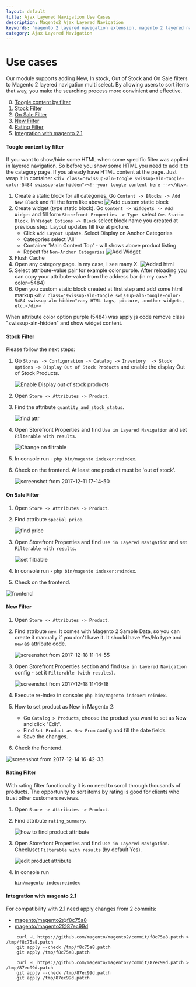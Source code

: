 ```yaml
---
layout: default
title: Ajax Layered Navigation Use Cases
description: Magento2 Ajax Layered Navigation
keywords: "magento 2 layered navigation extension, magento 2 layered navigation, magento 2 ajax layered navigation, magento 2 custom layered navigation, magento 2 layered navigation multi select, magento 2 custom product collection with layered navigation, magento create custom layered navigation, magento custom layered navigation filter, layered navigation, ajax layered navigation, ajax filters, multiple filters"
category: Ajax Layered Navigation
---
```


# Use cases

Our module supports adding New, In stock, Out of Stock and On Sale filters to Magento 2 layered navigation multi select. By allowing users to sort items that way, you make the searching process more convinient and effective.

 0. [Toogle content by filter](#toogle-content-by-filter)
 1. [Stock Filter](#stock-filter)
 2. [On Sale Filter](#on-sale-filter)
 3. [New Filter](#new-filter)
 4. [Rating Filter](#rating-filter)
 5. [Integration with magento 2.1](#integration-with-magento-21)

#### Toogle content by filter

If you want to show/hide some HTML when some specific filter was applied in layered navigation.
So before you show some HTML you need to add it to the category page. If you already have HTML content at the page. Just wrap it in container `<div class="swissup-aln-toogle swissup-aln-toogle-color-5484 swissup-aln-hidden"><!--your toogle content here --></div>`.

 1. Create a static block for all categories. Go `Content -> Blocks -> Add New Block` and fill the form like above
![Add custom static block](https://user-images.githubusercontent.com/412612/77307663-57e1cf00-6d02-11ea-8d00-37c505c58e8e.png)
 2. Create widget (type static block). Go `Content -> Wifdgets -> Add Widget` and fill form `Storefront Properties -> Type ` select `Cms Static Block`. In `Widget Options -> Block` select block name you created at previous step. Layout updates fill like at picture.
    - Click `Add Layout Update`. Select Display on Anchor Categories
    - Categories select 'All'
    - Container 'Main Content Top' - will shows above product listing
    - Repeat for `Non-Anchor Categories`
![Add Widget](https://user-images.githubusercontent.com/412612/77307682-5f08dd00-6d02-11ea-8cbf-b508576d6e5d.png)
 3. Flush Cache
 4. Open any category page. In my case, I see many X.
![Added html](https://user-images.githubusercontent.com/412612/77330643-51fee480-6d28-11ea-8758-0db48efbb8fc.png)
 5. Select attribute-value pair for example color purple. After reloading you can copy your attribute-value from the address bar (in my case ?color=5484)
 6. Open you custom static block created at first step and add some html markup `<div class="swissup-aln-toogle swissup-aln-toogle-color-5484 swissup-aln-hidden">any HTML tags, picture, another widgets, etc.</div>`

 When attribute color option purple (5484) was apply js code remove class "swissup-aln-hidden" and show widget content.

#### Stock Filter

Please follow the next steps:

1. Go `Stores -> Configuration -> Catalog -> Inventory  -> Stock Options -> Display Out of Stock Products` and enable the display Out of Stock Products.

    ![Enable Display out of stock products](https://user-images.githubusercontent.com/412612/33838709-f174d9c8-de98-11e7-9adf-2b74829443f3.png)

2. Open `Store -> Attributes -> Product`.

3. Find the attribute `quantity_and_stock_status`.

    ![find attr](https://user-images.githubusercontent.com/412612/33837857-71dcfb48-de96-11e7-95b5-b137197e5357.png)

4. Open Storefront Properties and find  `Use in Layered Navigation` and set `Filterable with results`.

    ![Change on filtrable](https://user-images.githubusercontent.com/412612/33837858-71fa5b98-de96-11e7-9934-3e3bdc371fe9.png)

5. In console run - `php bin/magento indexer:reindex`.

6. Check on the frontend. At least one product must be 'out of stock'.

    ![screenshot from 2017-12-11 17-14-50](https://user-images.githubusercontent.com/412612/33838017-de535e98-de96-11e7-8960-03b961f7dda1.png)

#### On Sale Filter

1. Open `Store -> Attributes -> Product`.

2. Find attribute `special_price`.

    ![find price](https://user-images.githubusercontent.com/412612/33997963-cd9fd284-e0ee-11e7-8151-8e5efae57de9.png)

3. Open Storefront Properties and find  `Use in Layered Navigation` and set `Filterable with results`.

    ![set filtrable](https://user-images.githubusercontent.com/412612/33998051-107fd270-e0ef-11e7-8e55-784ae540b2eb.png)

4. In console run - `php bin/magento indexer:reindex`.

5. Check on the frontend.

![frontend](https://user-images.githubusercontent.com/412612/34001555-01942b80-e0f9-11e7-89e3-c8c1e68db167.png)

#### New Filter

1. Open `Store -> Attributes -> Product`.

2. Find attribute `new`. It comes with Magento 2 Sample Data, so you can create it manually if you don't have it. It should have Yes/No type and `new` as attribute code.

    ![screenshot from 2017-12-18 11-14-55](https://user-images.githubusercontent.com/412612/34098373-bde2eaa4-e3e4-11e7-933b-1d6ce717a036.png)

3. Open Storefront Properties section and find `Use in Layered Navigation` config - set it `Filterable (with results)`.

    ![screenshot from 2017-12-18 11-16-18](https://user-images.githubusercontent.com/412612/34098410-e83e3d94-e3e4-11e7-92bb-373b0e3ce283.png)

4. Execute re-index in console: `php bin/magento indexer:reindex`.

5. How to set product as New in Magento 2:

    - Go `Catalog > Products`, choose the product you want to set as New and click "Edit".
    - Find `Set Product as New From` config and fill the date fields.
    - Save the changes.

6. Check the frontend.

![screenshot from 2017-12-14 16-42-33](https://user-images.githubusercontent.com/412612/33997669-cf349072-e0ed-11e7-8678-446f9371ed5c.png)

#### Rating Filter

With rating filter functionality it is no need to scroll through thousands of products. The opportunity to sort items by rating is good for clients who trust other customers reviews.

1. Open `Store -> Attributes -> Product`.

2. Find attribute `rating_summary`.

    ![how to find product attribute](https://user-images.githubusercontent.com/412612/34213510-1a3f9170-e5a8-11e7-90b5-570590d31027.png)

3. Open Storefront Properties and find  `Use in Layered Navigation`. Check/set `Filterable with results` (by default Yes).

    ![edit product attribute](https://user-images.githubusercontent.com/412612/34213608-5bf51d6a-e5a8-11e7-9c8d-0fc3acc1ed57.png)

4. In console run

    ~~~
    bin/magento index:reindex
    ~~~

#### Integration with magento 2.1

For compatibility with 2.1 need apply changes from 2 commits:

- [magento/magento2@f8c75a8](https://github.com/magento/magento2/commit/f8c75a8)
- [magento/magento2@87ec99d](https://github.com/magento/magento2/commit/87ec99d)

~~~
    curl -L https://github.com/magento/magento2/commit/f8c75a8.patch > /tmp/f8c75a8.patch
    git apply --check /tmp/f8c75a8.patch
    git apply /tmp/f8c75a8.patch

    curl -L https://github.com/magento/magento2/commit/87ec99d.patch > /tmp/87ec99d.patch
    git apply --check /tmp/87ec99d.patch
    git apply /tmp/87ec99d.patch
~~~